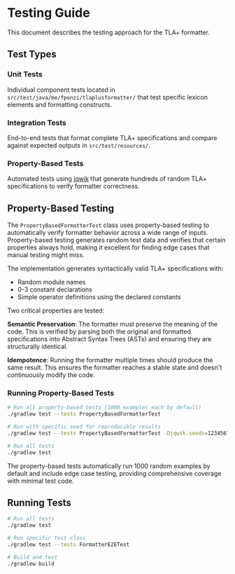 # Testing Guide

This document describes the testing approach for the TLA+ formatter.

## Test Types

### Unit Tests
Individual component tests located in `src/test/java/me/fponzi/tlaplusformatter/` that test specific lexicon elements and formatting constructs.

### Integration Tests  
End-to-end tests that format complete TLA+ specifications and compare against expected outputs in `src/test/resources/`.

### Property-Based Tests
Automated tests using [jqwik](https://jqwik.net/) that generate hundreds of random TLA+ specifications to verify formatter correctness.

## Property-Based Testing

The `PropertyBasedFormatterTest` class uses property-based testing to automatically verify formatter behavior across a wide range of inputs. Property-based testing generates random test data and verifies that certain properties always hold, making it excellent for finding edge cases that manual testing might miss.

The implementation generates syntactically valid TLA+ specifications with:
- Random module names  
- 0-3 constant declarations
- Simple operator definitions using the declared constants

Two critical properties are tested:

**Semantic Preservation**: The formatter must preserve the meaning of the code. This is verified by parsing both the original and formatted specifications into Abstract Syntax Trees (ASTs) and ensuring they are structurally identical.

**Idempotence**: Running the formatter multiple times should produce the same result. This ensures the formatter reaches a stable state and doesn't continuously modify the code.

### Running Property-Based Tests

```bash
# Run all property-based tests (1000 examples each by default)
./gradlew test --tests PropertyBasedFormatterTest

# Run with specific seed for reproducible results
./gradlew test --tests PropertyBasedFormatterTest -Djqwik.seeds=123456789

# Run all tests
./gradlew test
```

The property-based tests automatically run 1000 random examples by default and include edge case testing, providing comprehensive coverage with minimal test code.

## Running Tests

```bash
# Run all tests
./gradlew test

# Run specific test class
./gradlew test --tests FormatterE2ETest

# Build and test
./gradlew build
```